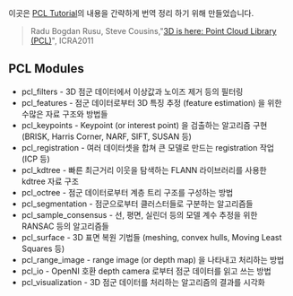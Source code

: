 이곳은 [PCL Tutorial](https://pcl.readthedocs.io/projects/tutorials/en/latest/index.html#)의 내용을 간략하게 번역 정리 하기 위해 만들었습니다. 

> Radu Bogdan Rusu, Steve Cousins,"[3D is here: Point Cloud Library (PCL)](http://www.pointclouds.org/assets/pdf/pcl_icra2011.pdf)", ICRA2011

## PCL Modules 

- pcl_filters - 3D 점군 데이터에서 이상값과 노이즈 제거 등의 필터링
- pcl_features - 점군 데이터로부터 3D 특징 추정 (feature estimation) 을 위한 수많은 자료 구조와 방법들 
- pcl_keypoints - Keypoint (or interest point) 을 검출하는 알고리즘 구현 (BRISK, Harris Corner, NARF, SIFT, SUSAN 등)
- pcl_registration - 여러 데이터셋을 합쳐 큰 모델로 만드는 registration 작업 (ICP 등)
- pcl_kdtree - 빠른 최근거리 이웃을 탐색하는 FLANN 라이브러리를 사용한 kdtree 자료 구조
- pcl_octree - 점군 데이터로부터 계층 트리 구조를 구성하는 방법
- pcl_segmentation - 점군으로부터 클러스터들로 구분하는 알고리즘들
- pcl_sample_consensus - 선, 평면, 실린더 등의 모델 계수 추정을 위한 RANSAC 등의 알고리즘들
- pcl_surface - 3D 표면 복원 기법들 (meshing, convex hulls, Moving Least Squares 등)
- pcl_range_image - range image (or depth map) 을 나타내고 처리하는 방법
- pcl_io - OpenNI 호환 depth camera 로부터 점군 데이터를 읽고 쓰는 방법
- pcl_visualization - 3D 점군 데이터를 처리하는 알고리즘의 결과를 시각화



